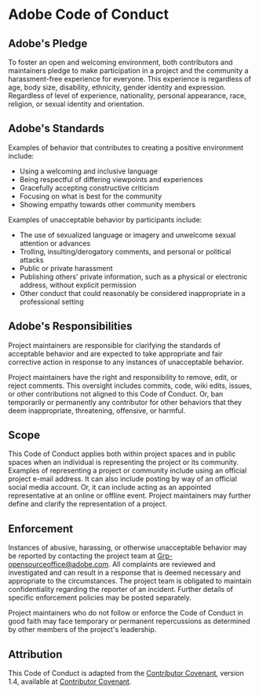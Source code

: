 # Adobe Code of Conduct

## Adobe's Pledge

To foster an open and welcoming environment, both contributors and maintainers pledge to make participation in a project and the community a harassment-free experience for everyone. This experience is regardless of age, body size, disability, ethnicity, gender identity and expression. Regardless of level of experience, nationality, personal appearance, race, religion, or sexual identity and orientation.

## Adobe's Standards

Examples of behavior that contributes to creating a positive environment include:

* Using a welcoming and inclusive language
* Being respectful of differing viewpoints and experiences
* Gracefully accepting constructive criticism
* Focusing on what is best for the community
* Showing empathy towards other community members

Examples of unacceptable behavior by participants include:

* The use of sexualized language or imagery and unwelcome sexual attention or advances
* Trolling, insulting/derogatory comments, and personal or political attacks
* Public or private harassment
* Publishing others' private information, such as a physical or electronic address, without explicit permission
* Other conduct that could reasonably be considered inappropriate in a professional setting

## Adobe's Responsibilities

Project maintainers are responsible for clarifying the standards of acceptable behavior and are expected to take appropriate and fair corrective action in response to any instances of unacceptable behavior.

Project maintainers have the right and responsibility to remove, edit, or reject comments. This oversight includes commits, code, wiki edits, issues, or other contributions not aligned to this Code of Conduct. Or, ban temporarily or permanently any contributor for other behaviors that they deem inappropriate, threatening, offensive, or harmful.

## Scope

This Code of Conduct applies both within project spaces and in public spaces when an individual is representing the project or its community. Examples of representing a project or community include using an official project e-mail address. It can also include posting by way of an official social media account. Or, it can include acting as an appointed representative at an online or offline event. Project maintainers may further define and clarify the representation of a project.

## Enforcement

Instances of abusive, harassing, or otherwise unacceptable behavior may be reported by contacting the project team at Grp-opensourceoffice@adobe.com. All complaints are reviewed and investigated and can result in a response that is deemed necessary and appropriate to the circumstances. The project team is obligated to maintain confidentiality regarding the reporter of an incident. Further details of specific enforcement policies may be posted separately.

Project maintainers who do not follow or enforce the Code of Conduct in good faith may face temporary or permanent repercussions as determined by other members of the project's leadership.

## Attribution

This Code of Conduct is adapted from the [Contributor Covenant](https://www.contributor-covenant.org/), version 1.4, available at [Contributor Covenant](https://www.contributor-covenant.org/version/1/4/code-of-conduct/).



